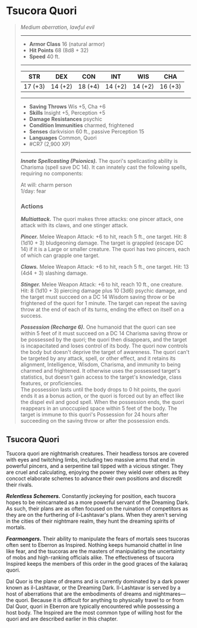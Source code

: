 # Tsucora Quori
>*Medium aberration, lawful evil*
>___
>- **Armor Class** 16 (natural armor)
>- **Hit Points** 68 (8d8 + 32)
>- **Speed** 40 ft.
>___
>|STR|DEX|CON|INT|WIS|CHA|
>|:---:|:---:|:---:|:---:|:---:|:---:|
>|17 (+3)|14 (+2)|18 (+4)|14 (+2)|14 (+2)|16 (+3)|
>___
>- **Saving Throws** Wis +5, Cha +6
>- **Skills** Insight +5, Perception +5
>- **Damage Resistances** psychic
>- **Condition Immunities** charmed, frightened
>- **Senses** darkvision 60 ft., passive Perception 15
>- **Languages** Common, Quori
>- #CR7 (2,900 XP)
>___
>***Innate Spellcasting (Psionics).*** The quori's spellcasting ability is Charisma (spell save DC 14). It can innately cast the following spells, requiring no components:  
>
>At will: charm person  
>1/day: fear  
>
>### Actions
>***Multiattack.*** The quori makes three attacks: one pincer attack, one attack with its claws, and one stinger attack.  
>
>***Pincer.*** Melee Weapon Attack: +6 to hit, reach 5 ft., one target. Hit: 8 (1d10 + 3) bludgeoning damage. The target is grappled (escape DC 14) if it is a Large or smaller creature. The quori has two pincers, each of which can grapple one target.  
>
>***Claws.*** Melee Weapon Attack: +6 to hit, reach 5 ft., one target. Hit: 13 (4d4 + 3) slashing damage.  
>
>***Stinger.*** Melee Weapon Attack: +6 to hit, reach 10 ft., one creature. Hit: 8 (1d10 + 3) piercing damage plus 10 (3d6) psychic damage, and the target must succeed on a DC 14 Wisdom saving throw or be frightened of the quori for 1 minute. The target can repeat the saving throw at the end of each of its turns, ending the effect on itself on a success.  
>
>***Possession (Recharge 6).*** One humanoid that the quori can see within 5 feet of it must succeed on a DC 14 Charisma saving throw or be possessed by the quori; the quori then disappears, and the target is incapacitated and loses control of its body. The quori now controls the body but doesn't deprive the target of awareness. The quori can't be targeted by any attack, spell, or other effect, and it retains its alignment, Intelligence, Wisdom, Charisma, and immunity to being charmed and frightened. It otherwise uses the possessed target's statistics, but doesn't gain access to the target's knowledge, class features, or proficiencies.  
>The possession lasts until the body drops to 0 hit points, the quori ends it as a bonus action, or the quori is forced out by an effect like the dispel evil and good spell. When the possession ends, the quori reappears in an unoccupied space within 5 feet of the body. The target is immune to this quori's Possession for 24 hours after succeeding on the saving throw or after the possession ends.

## Tsucora Quori

Tsucora quori are nightmarish creatures. Their headless torsos are covered with eyes and twitching limbs, including two massive arms that end in powerful pincers, and a serpentine tail tipped with a vicious stinger. They are cruel and calculating, enjoying the power they wield over others as they concoct elaborate schemes to advance their own positions and discredit their rivals.

***Relentless Schemers.*** Constantly jockeying for position, each tsucora hopes to be reincarnated as a more powerful servant of the Dreaming Dark. As such, their plans are as often focused on the ruination of competitors as they are on the furthering of il-Lashtavar's plans. When they aren't serving in the cities of their nightmare realm, they hunt the dreaming spirits of mortals.

***Fearmongers.*** Their ability to manipulate the fears of mortals sees tsucoras often sent to Eberron as Inspired. Nothing keeps humanoid chattel in line like fear, and the tsucoras are the masters of manipulating the uncertainty of mobs and high-ranking officials alike. The effectiveness of tsucora Inspired keeps the members of this order in the good graces of the kalaraq quori.

Dal Quor is the plane of dreams and is currently dominated by a dark power known as il-Lashtavar, or the Dreaming Dark. Il-Lashtavar is served by a host of aberrations that are the embodiments of dreams and nightmares—the quori. Because it is difficult for anything to physically travel to or from Dal Quor, quori in Eberron are typically encountered while possessing a host body. The Inspired are the most common type of willing host for the quori and are described earlier in this chapter.